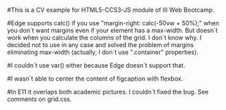 #This is a CV example for HTML5-CCS3-JS module of III Web Bootcamp.

#Edge supports calc() if you use "margin-right: calc(-50vw + 50%);" when you don´t want margins even if your element has a max-width. But doesn´t work when you calculate the columns of the grid. I don´t know why. I decided not to use in any case and solved the problem of margins eliminating max-width (actually, I don´t use ".container" properties).

#I couldn´t use var() either because Edge doesn´t support that.

#I wasn´t able to center the content of figcaption with flexbox.

#In E11 it overlaps both academic pictures. I couldn´t fixed the bug. See comments on grid.css.